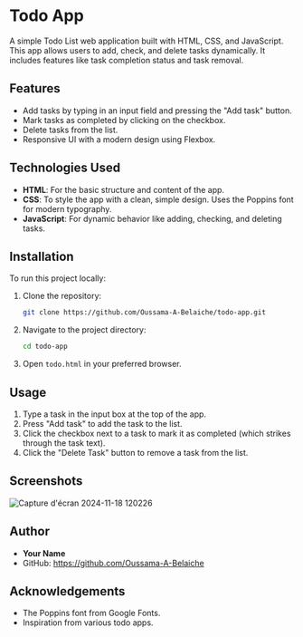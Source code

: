 
# Todo App

A simple Todo List web application built with HTML, CSS, and JavaScript. This app allows users to add, check, and delete tasks dynamically. It includes features like task completion status and task removal.

## Features

- Add tasks by typing in an input field and pressing the "Add task" button.
- Mark tasks as completed by clicking on the checkbox.
- Delete tasks from the list.
- Responsive UI with a modern design using Flexbox.

## Technologies Used

- **HTML**: For the basic structure and content of the app.
- **CSS**: To style the app with a clean, simple design. Uses the Poppins font for modern typography.
- **JavaScript**: For dynamic behavior like adding, checking, and deleting tasks.

## Installation

To run this project locally:

1. Clone the repository:
   ```bash
   git clone https://github.com/Oussama-A-Belaiche/todo-app.git
   ```

2. Navigate to the project directory:
   ```bash
   cd todo-app
   ```

3. Open `todo.html` in your preferred browser.

## Usage

1. Type a task in the input box at the top of the app.
2. Press "Add task" to add the task to the list.
3. Click the checkbox next to a task to mark it as completed (which strikes through the task text).
4. Click the "Delete Task" button to remove a task from the list.

## Screenshots

![Capture d'écran 2024-11-18 120226](https://github.com/user-attachments/assets/e1d4a473-e119-43e6-84dc-c857409da686)


## Author

- **Your Name**  
- GitHub: https://github.com/Oussama-A-Belaiche

## Acknowledgements

- The Poppins font from Google Fonts.
- Inspiration from various todo apps.
